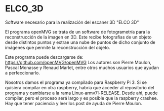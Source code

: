# ELCO_3D
Software necesario para la realización del escaner 3D "ELCO 3D"

El programa openMVG se trata de un software de fotogrametría para la reconstrucción de la imagen en 3D. Este recibe fotografías de un objeto desde distintos puntos y extrae una nube de puntos de dicho conjunto de imágenes que permite la reconstrucción del objeto. 

Este programa puede descargarse de: https://github.com/openMVG/openMVG Los autores son Pierre Moulon, Pascal Monasse y Renaud Marlet, entre otros muchos usuarios que ayudan a perfeccionarlo.

Nosotros damos el programa ya compilado para Raspberry Pi 3. Si se quisiera compilar en otra raspberry, habria que acceder al repositorio del programa y cambiarse a la rama Linux-armv7l-RELEASE. Desde ahi, puede compilar, pero el proceso será largo y es posible que la raspberry crashee. Hay que tener paciencia y leer los post de ayuda de Pierre Moulon.
